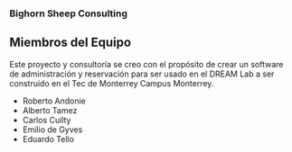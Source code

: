 ### Bighorn Sheep Consulting
## Miembros del Equipo

Este proyecto y consultoría se creo con el propósito de crear un software de administración y reservación para ser usado en el DREAM Lab a ser construido en el Tec de Monterrey Campus Monterrey.
- Roberto Andonie
- Alberto Tamez
- Carlos Cuilty
- Emilio de Gyves
- Eduardo Tello
